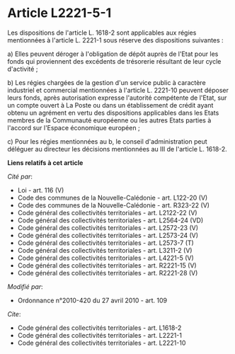 # Article L2221-5-1

Les dispositions de l'article L. 1618-2 sont applicables aux régies mentionnées à l'article L. 2221-1 sous réserve des
dispositions suivantes : 

a) Elles peuvent déroger à l'obligation de dépôt auprès de l'Etat pour les fonds qui proviennent des excédents de trésorerie
résultant de leur cycle d'activité ; 

b) Les régies chargées de la gestion d'un service public à caractère industriel et commercial mentionnées à l'article L.
2221-10 peuvent déposer leurs fonds, après autorisation expresse l'autorité compétente de l'Etat, sur un compte ouvert à La
Poste ou dans un établissement de crédit ayant obtenu un agrément en vertu des dispositions applicables dans les Etats
membres de la Communauté européenne ou les autres Etats parties à l'accord sur l'Espace économique européen ; 

c) Pour les régies mentionnées au b, le conseil d'administration peut déléguer au directeur les décisions mentionnées au III
de l'article L. 1618-2.

**Liens relatifs à cet article**

_Cité par_:

  - Loi - art. 116 (V)
  - Code des communes de la Nouvelle-Calédonie - art. L122-20 (V)
  - Code des communes de la Nouvelle-Calédonie - art. R323-22 (V)
  - Code général des collectivités territoriales - art. L2122-22 (V)
  - Code général des collectivités territoriales - art. L2564-24 (VD)
  - Code général des collectivités territoriales - art. L2572-23 (V)
  - Code général des collectivités territoriales - art. L2573-24 (V)
  - Code général des collectivités territoriales - art. L2573-7 (T)
  - Code général des collectivités territoriales - art. L3211-2 (V)
  - Code général des collectivités territoriales - art. L4221-5 (V)
  - Code général des collectivités territoriales - art. R2221-15 (V)
  - Code général des collectivités territoriales - art. R2221-28 (V)

_Modifié par_:

  - Ordonnance n°2010-420  du 27 avril 2010 - art. 109

_Cite_:

  - Code général des collectivités territoriales - art. L1618-2
  - Code général des collectivités territoriales - art. L2221-1
  - Code général des collectivités territoriales - art. L2221-10
